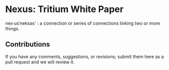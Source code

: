 Nexus: Tritium White Paper
=====================================

nex·usˈneksəs' : a connection or series of connections linking two or more things.


Contributions
--------------

If you have any comments, suggestions, or revisions; submit them here as a pull request and we will review it.